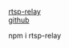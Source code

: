 
[rtsp-relay](https://www.npmjs.com/package/rtsp-relay?activeTab=readme)  
[github](https://github.com/k-yle/rtsp-relay)  

npm i rtsp-relay  

















